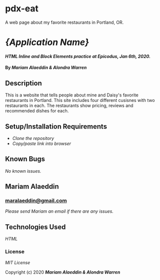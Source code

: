 # pdx-eat
A web page about my favorite restaurants in Portland, OR.
# _{Application Name}_

#### _HTML Inline and Block Elements practice at Epicodus, Jan 6th, 2020._

#### By _**Mariam Alaeddin & Alondra Warren**_

## Description

This is a website that tells people about mine and Daisy's favorite restaurants in Portland.  This site includes four different cusisnes with two restaurants in each.  The restaurants show pricing, reviews and recommended dishes for each. 

## Setup/Installation Requirements

* _Clone the repository_
* _Copy/paste link into browser_


## Known Bugs

_No known issues._

## Mariam Alaeddin
### maralaeddin@gmail.com

_Please send Mariam an email if there are any issues._

## Technologies Used

_HTML_

### License

*MIT License*

Copyright (c) 2020 **_Mariam Alaeddin & Alondra Warren_**
